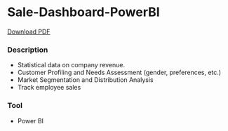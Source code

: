 # Sale-Dashboard-PowerBI
[Download PDF](https://drive.google.com/drive/folders/1ggJVgZZS6snogxgykDcM97ChKMujXu3K?usp=drive_link)
### Description
* Statistical data on company revenue.
* Customer Profiling and Needs Assessment (gender, preferences, etc.)
* Market Segmentation and Distribution Analysis
* Track employee sales
### Tool
* Power BI
